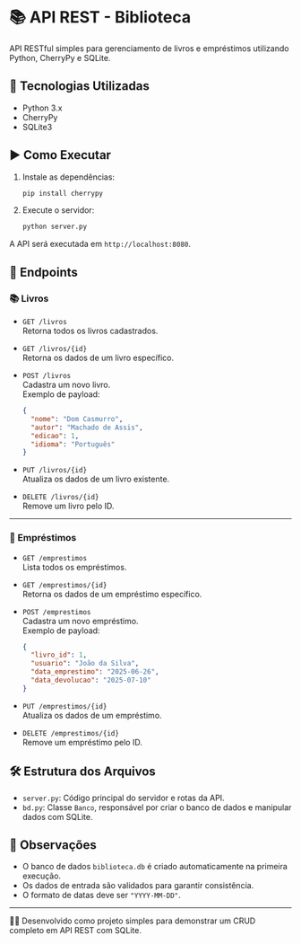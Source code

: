 # 📚 API REST - Biblioteca

API RESTful simples para gerenciamento de livros e empréstimos utilizando Python, CherryPy e SQLite.

## 🚀 Tecnologias Utilizadas

- Python 3.x
- CherryPy
- SQLite3

## ▶️ Como Executar

1. Instale as dependências:
   ```bash
   pip install cherrypy
   ```

2. Execute o servidor:
   ```bash
   python server.py
   ```

A API será executada em `http://localhost:8080`.

## 📘 Endpoints

### 📚 Livros

- `GET /livros`  
  Retorna todos os livros cadastrados.

- `GET /livros/{id}`  
  Retorna os dados de um livro específico.

- `POST /livros`  
  Cadastra um novo livro.  
  Exemplo de payload:
  ```json
  {
    "nome": "Dom Casmurro",
    "autor": "Machado de Assis",
    "edicao": 1,
    "idioma": "Português"
  }
  ```

- `PUT /livros/{id}`  
  Atualiza os dados de um livro existente.

- `DELETE /livros/{id}`  
  Remove um livro pelo ID.

---

### 📄 Empréstimos

- `GET /emprestimos`  
  Lista todos os empréstimos.

- `GET /emprestimos/{id}`  
  Retorna os dados de um empréstimo específico.

- `POST /emprestimos`  
  Cadastra um novo empréstimo.  
  Exemplo de payload:
  ```json
  {
    "livro_id": 1,
    "usuario": "João da Silva",
    "data_emprestimo": "2025-06-26",
    "data_devolucao": "2025-07-10"
  }
  ```

- `PUT /emprestimos/{id}`  
  Atualiza os dados de um empréstimo.

- `DELETE /emprestimos/{id}`  
  Remove um empréstimo pelo ID.

## 🛠 Estrutura dos Arquivos

- `server.py`: Código principal do servidor e rotas da API.
- `bd.py`: Classe `Banco`, responsável por criar o banco de dados e manipular dados com SQLite.

## 📝 Observações

- O banco de dados `biblioteca.db` é criado automaticamente na primeira execução.
- Os dados de entrada são validados para garantir consistência.
- O formato de datas deve ser `"YYYY-MM-DD"`.

---
👨‍💻 Desenvolvido como projeto simples para demonstrar um CRUD completo em API REST com SQLite.
